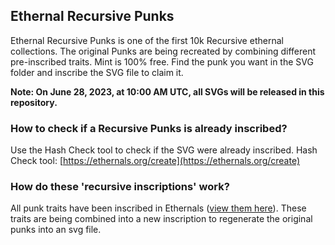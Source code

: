 ## Ethernal Recursive Punks

Ethernal Recursive Punks is one of the first 10k Recursive ethernal collections. The original Punks are being recreated by combining different pre-inscribed traits. Mint is 100% free. Find the punk you want in the SVG folder and inscribe the SVG file to claim it.

**Note: On June 28, 2023, at 10:00 AM UTC, all SVGs will be released in this repository.**

### How to check if a Recursive Punks is already inscribed?

Use the Hash Check tool to check if the SVG were already inscribed. Hash Check tool: [https://ethernals.org/create](https://ethernals.org/create)

### How do these 'recursive inscriptions' work?

All punk traits have been inscribed in Ethernals ([view them here](https://ethernals.org/address/0x7cdfba60cffc031a3fae2f5f5c4b23b4903f15e0)).
These traits are being combined into a new inscription to regenerate the original punks into an svg file.

